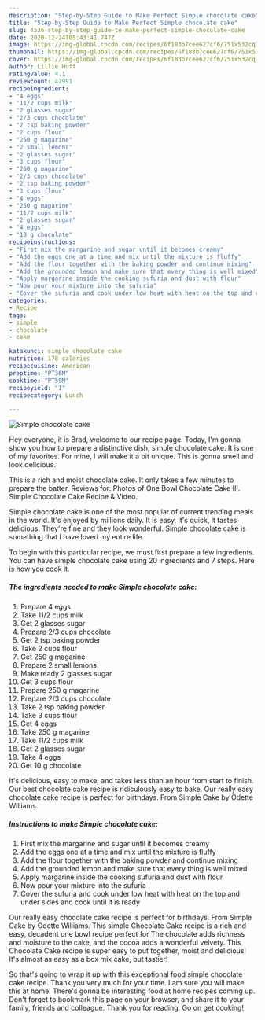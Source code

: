 ```yaml
---
description: "Step-by-Step Guide to Make Perfect Simple chocolate cake"
title: "Step-by-Step Guide to Make Perfect Simple chocolate cake"
slug: 4536-step-by-step-guide-to-make-perfect-simple-chocolate-cake
date: 2020-12-24T05:43:41.747Z
image: https://img-global.cpcdn.com/recipes/6f183b7cee627cf6/751x532cq70/simple-chocolate-cake-recipe-main-photo.jpg
thumbnail: https://img-global.cpcdn.com/recipes/6f183b7cee627cf6/751x532cq70/simple-chocolate-cake-recipe-main-photo.jpg
cover: https://img-global.cpcdn.com/recipes/6f183b7cee627cf6/751x532cq70/simple-chocolate-cake-recipe-main-photo.jpg
author: Lillie Huff
ratingvalue: 4.1
reviewcount: 47991
recipeingredient:
- "4 eggs"
- "11/2 cups milk"
- "2 glasses sugar"
- "2/3 cups chocolate"
- "2 tsp baking powder"
- "2 cups flour"
- "250 g magarine"
- "2 small lemons"
- "2 glasses sugar"
- "3 cups flour"
- "250 g magarine"
- "2/3 cups chocolate"
- "2 tsp baking powder"
- "3 cups flour"
- "4 eggs"
- "250 g magarine"
- "11/2 cups milk"
- "2 glasses sugar"
- "4 eggs"
- "10 g chocolate"
recipeinstructions:
- "First mix the margarine and sugar until it becomes creamy"
- "Add the eggs one at a time and mix until the mixture is fluffy"
- "Add the flour together with the baking powder and continue mixing"
- "Add the grounded lemon and make sure that every thing is well mixed"
- "Apply margarine inside the cooking sufuria and dust with flour"
- "Now pour your mixture into the sufuria"
- "Cover the sufuria and cook under low heat with heat on the top and under sides and cook until it is ready"
categories:
- Recipe
tags:
- simple
- chocolate
- cake

katakunci: simple chocolate cake 
nutrition: 178 calories
recipecuisine: American
preptime: "PT36M"
cooktime: "PT59M"
recipeyield: "1"
recipecategory: Lunch

---
```



![Simple chocolate cake](https://img-global.cpcdn.com/recipes/6f183b7cee627cf6/751x532cq70/simple-chocolate-cake-recipe-main-photo.jpg)

Hey everyone, it is Brad, welcome to our recipe page. Today, I'm gonna show you how to prepare a distinctive dish, simple chocolate cake. It is one of my favorites. For mine, I will make it a bit unique. This is gonna smell and look delicious.

This is a rich and moist chocolate cake. It only takes a few minutes to prepare the batter. Reviews for: Photos of One Bowl Chocolate Cake III. Simple Chocolate Cake Recipe &amp; Video.

Simple chocolate cake is one of the most popular of current trending meals in the world. It's enjoyed by millions daily. It is easy, it's quick, it tastes delicious. They're fine and they look wonderful. Simple chocolate cake is something that I have loved my entire life.


To begin with this particular recipe, we must first prepare a few ingredients. You can have simple chocolate cake using 20 ingredients and 7 steps. Here is how you cook it.

<!--inarticleads1-->

##### The ingredients needed to make Simple chocolate cake:

1. Prepare 4 eggs
1. Take 11/2 cups milk
1. Get 2 glasses sugar
1. Prepare 2/3 cups chocolate
1. Get 2 tsp baking powder
1. Take 2 cups flour
1. Get 250 g magarine
1. Prepare 2 small lemons
1. Make ready 2 glasses sugar
1. Get 3 cups flour
1. Prepare 250 g magarine
1. Prepare 2/3 cups chocolate
1. Take 2 tsp baking powder
1. Take 3 cups flour
1. Get 4 eggs
1. Take 250 g magarine
1. Take 11/2 cups milk
1. Get 2 glasses sugar
1. Take 4 eggs
1. Get 10 g chocolate


It&#39;s delicious, easy to make, and takes less than an hour from start to finish. Our best chocolate cake recipe is ridiculously easy to bake. Our really easy chocolate cake recipe is perfect for birthdays. From Simple Cake by Odette Williams. 

<!--inarticleads2-->

##### Instructions to make Simple chocolate cake:

1. First mix the margarine and sugar until it becomes creamy
1. Add the eggs one at a time and mix until the mixture is fluffy
1. Add the flour together with the baking powder and continue mixing
1. Add the grounded lemon and make sure that every thing is well mixed
1. Apply margarine inside the cooking sufuria and dust with flour
1. Now pour your mixture into the sufuria
1. Cover the sufuria and cook under low heat with heat on the top and under sides and cook until it is ready


Our really easy chocolate cake recipe is perfect for birthdays. From Simple Cake by Odette Williams. This simple Chocolate Cake recipe is a rich and easy, decadent one bowl recipe perfect for The chocolate adds richness and moisture to the cake, and the cocoa adds a wonderful velvety. This Chocolate Cake recipe is super easy to put together, moist and delicious! It&#39;s almost as easy as a box mix cake, but tastier! 

So that's going to wrap it up with this exceptional food simple chocolate cake recipe. Thank you very much for your time. I am sure you will make this at home. There's gonna be interesting food at home recipes coming up. Don't forget to bookmark this page on your browser, and share it to your family, friends and colleague. Thank you for reading. Go on get cooking!
